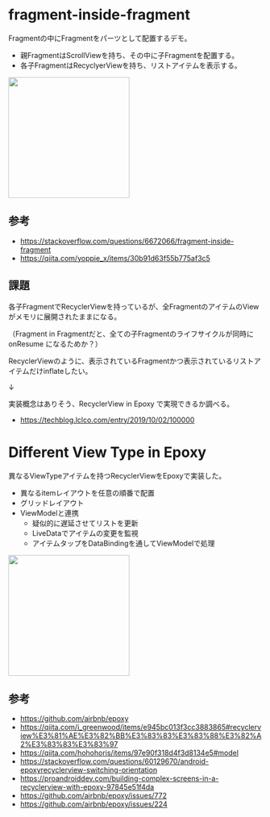 # fragment-inside-fragment

Fragmentの中にFragmentをパーツとして配置するデモ。

- 親FragmentはScrollViewを持ち、その中に子Fragmentを配置する。
- 各子FragmentはRecyclyerViewを持ち、リストアイテムを表示する。

<image src="https://user-images.githubusercontent.com/69252773/117393392-0361d900-af2f-11eb-8cd2-40c7ce924096.png" width="240px">

## 参考
- https://stackoverflow.com/questions/6672066/fragment-inside-fragment
- https://qiita.com/yoppie_x/items/30b91d63f55b775af3c5


## 課題

各子FragmentでRecyclerViewを持っているが、全FragmentのアイテムのViewがメモリに展開されたままになる。

（Fragment in Fragmentだと、全ての子Fragmentのライフサイクルが同時に onResume になるためか？）

RecyclerViewのように、表示されているFragmentかつ表示されているリストアイテムだけinflateしたい。

↓

実装概念はありそう、RecyclerView in Epoxy で実現できるか調べる。

- https://techblog.lclco.com/entry/2019/10/02/100000


# Different View Type in Epoxy

異なるViewTypeアイテムを持つRecyclerViewをEpoxyで実装した。

- 異なるitemレイアウトを任意の順番で配置
- グリッドレイアウト
- ViewModelと連携
  - 疑似的に遅延させてリストを更新
  - LiveDataでアイテムの変更を監視
  - アイテムタップをDataBindingを通してViewModelで処理

<image src="https://user-images.githubusercontent.com/69252773/118109975-cf9a1e00-b41c-11eb-8723-9386b752154b.png" width="240px">


## 参考
- https://github.com/airbnb/epoxy
- https://qiita.com/i_greenwood/items/e945bc013f3cc3883865#recyclerview%E3%81%AE%E3%82%BB%E3%83%83%E3%83%88%E3%82%A2%E3%83%83%E3%83%97
- https://qiita.com/hohohoris/items/97e90f318d4f3d8134e5#model
- https://stackoverflow.com/questions/60129670/android-epoxyrecyclerview-switching-orientation
- https://proandroiddev.com/building-complex-screens-in-a-recyclerview-with-epoxy-97845e51f4da
- https://github.com/airbnb/epoxy/issues/772
- https://github.com/airbnb/epoxy/issues/224
